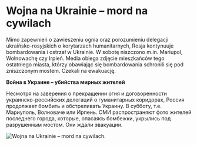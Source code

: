 # Wojna na Ukrainie – mord na cywilach
Mimo zapewnień o zawieszeniu ognia oraz porozumieniu delegacji ukraińsko-rosyjskich o korytarzach humanitarnych, Rosja kontynuuje bombardowania i ostrzał w Ukrainie. W sobotę niszczono m.in. Mariupol, Wołnowachę czy Irpień. Media obiega zdjęcie mieszkańców tego ostatniego miasta, którzy obawiając się bombardowania schronili się pod zniszczonym mostem. Czekali na ewakuację.

**Война в Украине – убийства мирных жителей**

Несмотря на заверения о прекращении огня и договоренности украинско-российских делегаций о гуманитарных коридорах, Россия продолжает бомбить и обстреливать Украину. В субботу, т.е. Мариуполь, Волноваче или Ирпень. СМИ распространяют фото жителей последнего города, которые, опасаясь бомбежки, укрылись под разрушенным мостом. Они ждали эвакуации.

![Wojna na Ukrainie – mord na cywilach](https://ukraina.dkonto.pl/wp-content/uploads/2022/03/ipen.jpg "Wojna na Ukrainie – mord na cywilach").
